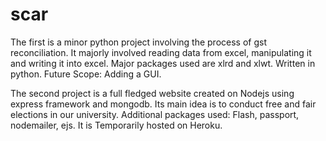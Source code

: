 # scar
The first is a minor python project involving the process of gst reconciliation. 
It majorly involved reading data from excel, manipulating it and writing it into excel.
Major packages used are xlrd and xlwt.
Written in python.
Future Scope: Adding a GUI.

The second project is a full fledged website created on Nodejs using express framework and mongodb.
Its main idea is to conduct free and fair elections in our university. 
Additional packages used: Flash, passport, nodemailer, ejs. 
It is Temporarily hosted on Heroku.

